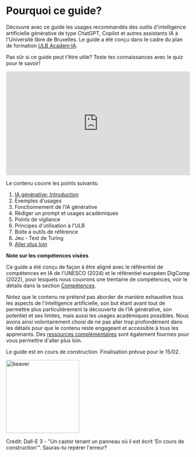# Pourquoi ce guide?

Découvre avec ce guide les usages recommandés des outils d'intelligence artificielle générative de type ChatGPT, Copilot et autres assistants IA à l'Université libre de Bruxelles. Le guide a été conçu dans le cadre du plan de formation <a href="https://www.ulb.be/fr/intelligence-artificielle/academ%C2%B7ia-plan-de-formation-pour-lintelligence-artificielle" target="_blank">ULB Academ·IA</a>.

Pas sûr si ce guide peut t'être utile? Teste tes connaissances avec le quiz pour le savoir!

<center>
    <div style="width: 100%;">
        <div style="position: relative; padding-bottom: 56.25%; padding-top: 0; height: 0;"><iframe title="Teste tes connaissances sur l'IA " frameborder="0" width="1200" height="675" style="position: absolute; top: 0; left: 0; width: 100%; height: 100%;" src="https://view.genially.com/675bfde6780f15e3bedbffcf" type="text/html" allowscriptaccess="always" allowfullscreen="true" scrolling="yes" allownetworking="all"></iframe> </div>
    </div>
</center>

<p>

Le contenu couvre les points suivants:

1. [IA générative: Introduction](part1)
2. Exemples d'usages
3. Fonctionnement de l’IA générative
4. Rédiger un prompt et usages académiques
5. Points de vigilance
6. Principes d'utilisation à l'ULB
7. Boîte à outils de référence
8. Jeu - Test de Turing
9. [Aller plus loin](part9)

<p>

**Note sur les compétences visées**

Ce guide a été conçu de façon à être aligné avec le référentiel de compétences en IA de l'UNESCO (2024) et le référentiel européen DigComp (2022), pour lesquels nous couvrons une trentaine de compétences, voir le détails dans la section [Compétences](competences).

Notez que le contenu ne prétend pas aborder de manière exhaustive tous les aspects de l'intelligence artificielle, son but étant avant tout de permettre plus particulièrement la découverte de l'IA générative, son potentiel et ses limites, mais aussi les usages académiques possibles. Nous avons ainsi volontairement choisi de ne pas aller trop profondément dans les détails pour que le contenu reste engageant et accessible à tous les apprenants. Des [ressources complémentaires](part9) sont également fournies pour vous permettre d'aller plus loin.

Le guide est en cours de construction. Finalisation prévue pour le 15/02.

<p>

<img src="https://i.ibb.co/C5LVgTq7/beaver.png" alt="beaver"  width="200px">

<p>
<P>

Credit: Dall-E 3 - "Un castor tenant un panneau où il est écrit 'En cours de construction'". Sauras-tu repérer l'erreur?





